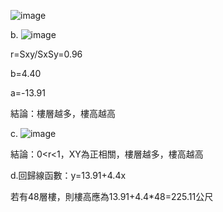 ![image](https://github.com/user-attachments/assets/7b146b8f-e33b-4de1-a9c3-79da94f7b9a4)

b.
![image](https://github.com/user-attachments/assets/a0e69e56-5bbe-435a-a238-20af6a93ced9)

r=Sxy/SxSy=0.96

b=4.40

a=-13.91

結論：樓層越多，樓高越高

c.
![image](https://github.com/user-attachments/assets/d378ae3b-2cd2-4c59-ba6c-a456a0bf4844)

結論：0<r<1，XY為正相關，樓層越多，樓高越高

d.回歸線函數：y=13.91+4.4x

  若有48層樓，則樓高應為13.91+4.4*48=225.11公尺




